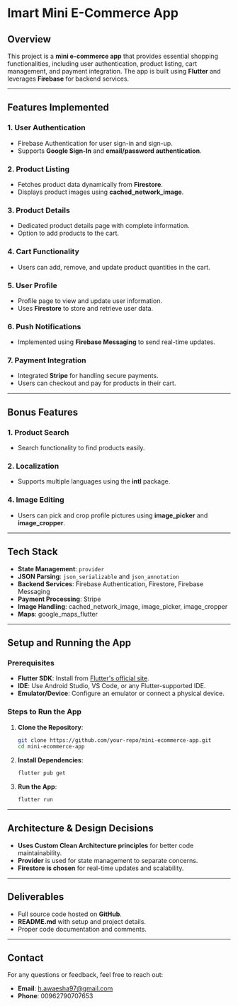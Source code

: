 # lmart Mini E-Commerce App

## Overview
This project is a **mini e-commerce app** that provides essential shopping functionalities, including user authentication, product listing, cart management, and payment integration. The app is built using **Flutter** and leverages **Firebase** for backend services.

---

## Features Implemented

### 1. **User Authentication**
- Firebase Authentication for user sign-in and sign-up.
- Supports **Google Sign-In** and **email/password authentication**.

### 2. **Product Listing**
- Fetches product data dynamically from **Firestore**.
- Displays product images using **cached_network_image**.

### 3. **Product Details**
- Dedicated product details page with complete information.
- Option to add products to the cart.

### 4. **Cart Functionality**
- Users can add, remove, and update product quantities in the cart.

### 5. **User Profile**
- Profile page to view and update user information.
- Uses **Firestore** to store and retrieve user data.

### 6. **Push Notifications**
- Implemented using **Firebase Messaging** to send real-time updates.

### 7. **Payment Integration**
- Integrated **Stripe** for handling secure payments.
- Users can checkout and pay for products in their cart.

---

## Bonus Features

### 1. **Product Search**
- Search functionality to find products easily.

### 2. **Localization**
- Supports multiple languages using the **intl** package.

### 4. **Image Editing**
- Users can pick and crop profile pictures using **image_picker** and **image_cropper**.

---

## Tech Stack
- **State Management**: `provider`
- **JSON Parsing**: `json_serializable` and `json_annotation`
- **Backend Services**: Firebase Authentication, Firestore, Firebase Messaging
- **Payment Processing**: Stripe
- **Image Handling**: cached_network_image, image_picker, image_cropper
- **Maps**: google_maps_flutter

---

## Setup and Running the App

### Prerequisites
- **Flutter SDK**: Install from [Flutter's official site](https://flutter.dev/docs/get-started/install).
- **IDE**: Use Android Studio, VS Code, or any Flutter-supported IDE.
- **Emulator/Device**: Configure an emulator or connect a physical device.

### Steps to Run the App
1. **Clone the Repository**:
   ```bash
   git clone https://github.com/your-repo/mini-ecommerce-app.git
   cd mini-ecommerce-app
   ```
2. **Install Dependencies**:
   ```bash
   flutter pub get
   ```
3. **Run the App**:
   ```bash
   flutter run
   ```

---

## Architecture & Design Decisions
- **Uses Custom Clean Architecture principles** for better code maintainability.
- **Provider** is used for state management to separate concerns.
- **Firestore is chosen** for real-time updates and scalability.

---

## Deliverables
- Full source code hosted on **GitHub**.
- **README.md** with setup and project details.
- Proper code documentation and comments.

---

## Contact
For any questions or feedback, feel free to reach out:

- **Email**: h.awaesha97@gmail.com
- **Phone**: 00962790707653

